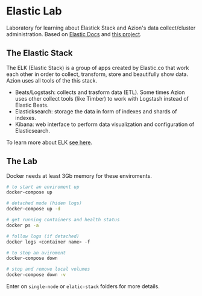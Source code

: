 # Elastic Lab

Laboratory for learning about Elastick Stack and Azion's data collect/cluster administration.
Based on [Elastic Docs](https://www.elastic.co/guide/en/elastic-stack/7.3/installing-elastic-stack.html) and [this project](https://github.com/xeraa/elastic-docker).

## The Elastic Stack
The ELK (Elastic Stack) is a group of apps created by Elastic.co that work each other in order to collect, transform, store and beautifully show data. Azion uses all tools of the this stack.

- Beats/Logstash: collects and trasform data (ETL). Some times Azion uses other collect tools (like Timber) to work with Logstash instead of Elastic Beats.
- Elasticksearch: storage the data in form of indexes and shards of indexes.
- Kibana: web interface to perform data visualization and configuration of Elasticsearch.

To learn more about ELK [see here](https://www.elastic.co/pt/what-is/elk-stack).

## The Lab
Docker needs at least 3Gb memory for these enviroments.

```bash
# to start an enviroment up
docker-compose up

# detached mode (hiden logs)
docker-compose up -d

# get running containers and health status
docker ps -a

# follow logs (if detached)
docker logs <container name> -f

# to stop an aviroment
docker-compose down

# stop and remove local volumes
docker-compose down -v
```

Enter on `single-node` or `elatic-stack` folders for more details.